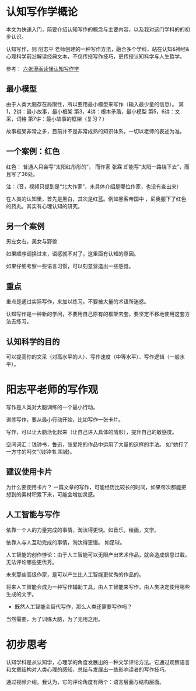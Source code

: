 # 认知写作学概论

本文为快速入门，简要介绍认知写作的概念与主要内容，以及我对这门学科的的初步认识。

认知写作，则 阳志平 老师创建的一种写作方法，融合多个学科，站在认知&神经&心理科学前沿解读经典文本，不仅传授写作技巧，更传授认知科学与人生哲学。

参考：
[六张漫画读懂认知写作学](http://www.sohu.com/a/145518746_380923)

## 最小模型
由于人类大脑存在局限性，所以要用最小模型来写作（输入最少量的信息）。
第1，2讲：最小故事，最小框架
第3，4讲：根本矛盾，最小模型
第5，6讲：文采，词格
第7讲：最小故事的框架（复习？）

故事框架非常之多，目前并不是非常成熟的知识体系，一切以老师的表述为准。

## 一个案例：红色
红色：
普通人只会写“太阳红彤彤的”， 而作家 张霖 却能写“太阳一路烧下去”，而且写了36处。

注：（音，视频只提到是“北大作家”，未具体介绍是哪位作家，也没有查出来）

在人类的认知里，首先是黑白，其次是红蓝。例如黑客帝国中 ，尼奥服下了红色的药丸。其实有心理认知的研究。

## 另一个案例

男左女右，美女与野兽

如果顺序调换过来，语感就不对了，这里面有认知的原因。

如果仔细考察一些语言习惯，可以刻意营造出一些感觉。

## 重点
重点是通过实际写作，来加以练习。不要被大量的术语所迷惑。

认知写作是一种新的学问，不要用自己原有的框架去套，要坚定不移地使用这套方法去练习。

## 认知科学的目的
可以提高你的文采（对高水平的人）、写作速度（中等水平）、写作逻辑（一般水平）。


# 阳志平老师的写作观
写作是人类对大脑训练的一个最小行动。

训练写作，要从最小行动开始，比如写作一张卡片。

写作，可以让大脑活化起来（让自己进入具体的情形），提升自己的敏感度。

空间词汇：钱钟书，鲁迅，张爱玲的作品中运用了大量的这样的手法。 如“她打了一方寸的呵欠”(钱钟书.围城)。

## 建议使用卡片

为什么要使用卡片？ 一篇文章的写作，可能经历比较长的时间，如果每次都能把想到的素材积累下来，可能会增加灵感。

## 人工智能与写作

依靠一个人的力量完成的事情，淘汰得更快。如音乐，绘画，文学。

依靠人与人互动完成的事情，淘汰得更慢。 如足球。

人工智能的创作悖论：由于人工智能可以无限产出艺术作品，就会造成信息过载，无法评论哪些更优秀。

未来那些高级作家，是可以产生比人工智能更优秀的作品的。

将来人工智能会成为一种写作辅助工具，由人工智能来写作，由人类决定使用哪些生成的文字。

* 既然人工智能会替代写作，那么人类还需要写作吗？

当然需要，为了训练大脑，为了无用之用。


# 初步思考
认知学科是从认知学，心理学的角度发展出的一种文学评论方法。它通过观察语言和文章结构对人类心理的感知，总结与发展出一些影响读者的写作技巧。

通过视频介绍，我认为，它的评论角度有两个：语言层面与结构层面。
